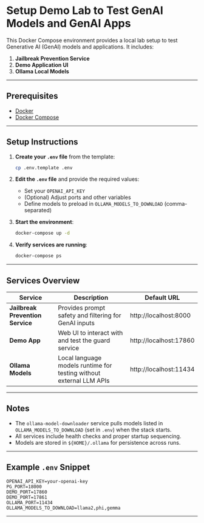 # Setup Demo Lab to Test GenAI Models and GenAI Apps

This Docker Compose environment provides a local lab setup to test Generative AI (GenAI) models and applications. It includes:

1. **Jailbreak Prevention Service**
2. **Demo Application UI**
3. **Ollama Local Models**

---

## Prerequisites

- [Docker](https://docs.docker.com/get-docker/)
- [Docker Compose](https://docs.docker.com/compose/install/)

---

## Setup Instructions


1. **Create your `.env` file** from the template:

   ```bash
   cp .env.template .env
   ```

2. **Edit the `.env` file** and provide the required values:

   - Set your `OPENAI_API_KEY`
   - (Optional) Adjust ports and other variables
   - Define models to preload in `OLLAMA_MODELS_TO_DOWNLOAD` (comma-separated)

3. **Start the environment**:

   ```bash
   docker-compose up -d
   ```

4. **Verify services are running**:

   ```bash
   docker-compose ps
   ```

---

## Services Overview

| Service | Description | Default URL |
|--------|-------------|-------------|
| **Jailbreak Prevention Service** | Provides prompt safety and filtering for GenAI inputs | http://localhost:8000 |
| **Demo App** | Web UI to interact with and test the guard service | http://localhost:17860 |
| **Ollama Models** | Local language models runtime for testing without external LLM APIs | http://localhost:11434 |

---

## Notes

- The `ollama-model-downloader` service pulls models listed in `OLLAMA_MODELS_TO_DOWNLOAD` (set in `.env`) when the stack starts.
- All services include health checks and proper startup sequencing.
- Models are stored in `${HOME}/.ollama` for persistence across runs.

---

## Example `.env` Snippet

```env
OPENAI_API_KEY=your-openai-key
PG_PORT=18000
DEMO_PORT=17860
DEMO_PORT=17861
OLLAMA_PORT=11434
OLLAMA_MODELS_TO_DOWNLOAD=llama2,phi,gemma
```

---
